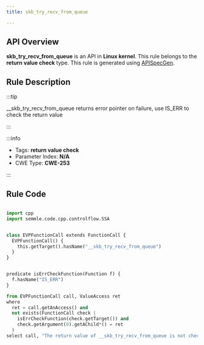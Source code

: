 ```yaml
---
title: skb_try_recv_from_queue

---
```



## API Overview
**skb_try_recv_from_queue** is an API in **Linux kernel**. This rule belongs to the **return value check** type. This rule is generated using [APISpecGen](../../tools/APISpecGen).
## Rule Description

:::tip

__skb_try_recv_from_queue returns error pointer on failure, use IS_ERR to check the return value

:::

:::info

- Tags: **return value check**
- Parameter Index: **N/A**
- CWE Type: **CWE-253**

:::

## Rule Code
```python

import cpp
import semmle.code.cpp.controlflow.SSA


class EVPFunctionCall extends FunctionCall {
  EVPFunctionCall() {
    this.getTarget().hasName("__skb_try_recv_from_queue")
  }
}


predicate isErrCheckFunction(Function f) {
  f.hasName("IS_ERR") 
}

from EVPFunctionCall call, ValueAccess ret
where
  ret = call.getAnAccess() and
  not exists(FunctionCall check |
    isErrCheckFunction(check.getTarget()) and
    check.getArgument(0).getAChild*() = ret
  )
select call, "The return value of __skb_try_recv_from_queue is not checked with IS_ERR."
    
```